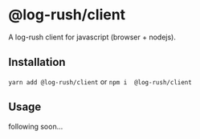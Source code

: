 # @log-rush/client

A log-rush client for javascript (browser + nodejs).

## Installation

`yarn add @log-rush/client`
or
`npm i  @log-rush/client`

## Usage

following soon...

